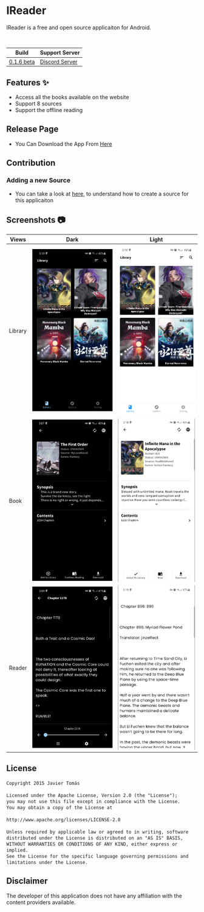 # IReader

IReader is a free and open source applicaiton for Android.

<br>

| Build | Support Server |
|-------|---------|
| [0.1.6 beta](https://github.com/kazemcodes/IReader/releases/latest) | [Discord Server](https://discord.gg/HBU6zD8c5v) |

## Features :sparkles:

- Access all the books available on the website
- Support 8 sources
- Support the offline reading


## Release Page

- You Can Download the App From [Here](https://github.com/kazemcodes/Infinity/releases)

## Contribution

### Adding a new Source
- You can take a look at [here](https://github.com/kazemcodes/Infinity/blob/master/how_to_make_a_source_guide.md), to understand how to create a source for this applicaiton 


## Screenshots :camera:

| Views    | Dark                                                       | Light                                                        |
| -------- | ---------------------------------------------------------- | ------------------------------------------------------------ |
| Library  | ![library_view_dark](screenshots/library-dark.jpeg)         | ![library_view_light](/screenshots/library-light.jpeg)         |
| Book     | ![book_view_dark](screenshots/detail-dark.jpeg)               | ![book_view_light](screenshots/detail-light.jpeg)               |
| Reader     | ![book_view_dark](screenshots/reader-dark.png)               | ![book_view_light](screenshots/reader-light.png)               |

## License

    Copyright 2015 Javier Tomás

    Licensed under the Apache License, Version 2.0 (the "License");
    you may not use this file except in compliance with the License.
    You may obtain a copy of the License at

    http://www.apache.org/licenses/LICENSE-2.0

    Unless required by applicable law or agreed to in writing, software
    distributed under the License is distributed on an "AS IS" BASIS,
    WITHOUT WARRANTIES OR CONDITIONS OF ANY KIND, either express or implied.
    See the License for the specific language governing permissions and
    limitations under the License.

## Disclaimer

The developer of this application does not have any affiliation with the content providers available.
